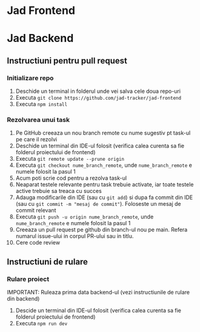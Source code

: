# Jad Frontend

# Jad Backend

## Instructiuni pentru pull request

### Initializare repo
1. Deschide un terminal in folderul unde vei salva cele doua repo-uri
2. Executa `git clone https://github.com/jad-tracker/jad-frontend`
3. Executa `npm install`

### Rezolvarea unui task
1. Pe GitHub creeaza un nou branch remote cu nume sugestiv pt task-ul pe care il rezolvi
2. Deschide un terminal din IDE-ul folosit (verifica calea curenta sa fie folderul proiectului de frontend)
3. Executa `git remote update --prune origin`
4. Executa `git checkout nume_branch_remote`, unde `nume_branch_remote` e numele folosit la pasul 1
5. Acum poti scrie cod pentru a rezolva task-ul
6. Neaparat testele relevante pentru task trebuie activate, iar toate testele active trebuie sa treaca cu succes
7. Adauga modificarile din IDE (sau cu `git add`) si dupa fa commit din IDE (sau cu `git commit -m "mesaj de commit"`).
   Foloseste un mesaj de commit relevant
8. Executa `git push -u origin nume_branch_remote`, unde `nume_branch_remote` e numele folosit la pasul 1
9. Creeaza un pull request pe github din branch-ul nou pe main. Refera numarul issue-ului in corpul PR-ului sau in titlu.
10. Cere code review

## Instructiuni de rulare

### Rulare proiect

IMPORTANT: Ruleaza prima data backend-ul (vezi instructiunile de rulare din backend)

1. Descide un terminal din IDE-ul folosit (verifica calea curenta sa fie folderul proiectului de frontend)
2. Executa `npm run dev`